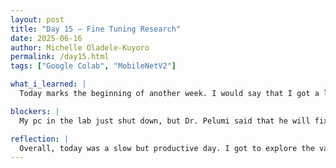 ```yaml
---
layout: post
title: "Day 15 – Fine Tuning Research"
date: 2025-06-16
author: Michelle Oladele-Kuyoro
permalink: /day15.html
tags: ["Google Colab", "MobileNetV2"]

what_i_learned: |
  Today marks the beginning of another week. I would say that I got a lot done today. I read up on some mobilenetv2 articles, and began my first model training by increasing the batch size. Dr Pelumi came in to check on us today and to give us a run down of what will happen for the rest of this week. By the end of this week, we will be running our data to see if the efficiency has improved compared to last weeks data. Dr Pelumi also took us on a tour to see the rest of the labs in the CBEIS building, and we got to meet Dr Owolabi's co-researcher, and learn more about the lab as a whole

blockers: |
  My pc in the lab just shut down, but Dr. Pelumi said that he will fix it by tommorrow, that slowed things down a bit but my teammates were there to help.

reflection: |
  Overall, today was a slow but productive day. I got to explore the various labs in cbeis so I wouldn't be sedentary for the entire day. I also got to begin training the model for mobilenetv2. Tommorow, I will try to add a learning rate, and also increase the epoch size to see if the confusion matrix improves or not. I will also be researching about ways to improve the model by searching up different weights and optimizers that will improved the accuracy.
---
```

